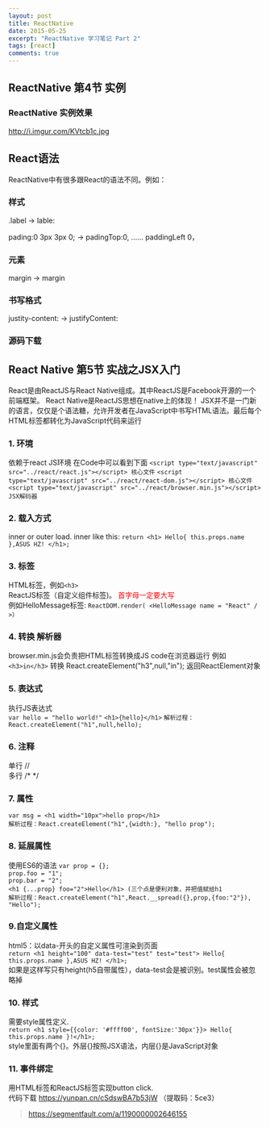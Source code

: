 ```yaml
---
layout: post
title: ReactNative
date: 2015-05-25
excerpt: "ReactNative 学习笔记 Part 2"
tags: [react]
comments: true
---
```


## ReactNative 第4节 实例 ## 

### ReactNative 实例效果 ###
http://i.imgur.com/KVtcb1c.jpg

## React语法 ##
ReactNative中有很多跟React的语法不同。例如：

### 样式 ###
.label -> lable:

pading:0 3px 3px 0; -> padingTop:0, ...... paddingLeft 0，

### 元素 ###
<span>margin</span> -> <View>margin</View>

### 书写格式 ###
justity-content: -> justifyContent:

### 源码下载 ###


## React Native  第5节 实战之JSX入门
React是由ReactJS与React Native组成。其中ReactJS是Facebook开源的一个前端框架。
React Native是ReactJS思想在native上的体现！
JSX并不是一门新的语言，仅仅是个语法糖，允许开发者在JavaScript中书写HTML语法。最后每个HTML标签都转化为JavaScript代码来运行

### 1. 环境 ###
依赖于react JS环境
在Code中可以看到下面
`<script type="text/javascript" src="../react/react.js"></script> 核心文件`
`<script type="text/javascript" src="../react/react-dom.js"></script> 核心文件`
`<script type="text/javascript" src="../react/browser.min.js"></script> JSX解码器`

### 2. 载入方式 ###
inner or outer load.
inner like this:
`return <h1> Hello{ this.props.name },ASUS HZ! </h1>;`

### 3. 标签 ###
HTML标签，例如`<h3>` </br>
ReactJS标签（自定义组件标签)。
<font color=red>首字母一定要大写</font></br>
例如HelloMessage标签:
`ReactDOM.render( <HelloMessage name = "React" / >）`

### 4. 转换 解析器 ###
browser.min.js会负责把HTML标签转换成JS code在浏览器运行
例如 `<h3>in</h3>`  转换 React.createElement("h3",null,"in"); 返回ReactElement对象

### 5. 表达式 ###
执行JS表达式 <br/>
`var hello = "hello world!"`
`<h1>{hello}</h1>`
`解析过程：React.createElement("h1",null,hello); `

### 6. 注释 ###
单行 // <br/>
多行 /* */

### 7. 属性 ###
`var msg = <h1 width="10px">hello prop</h1>`  <br/>
`解析过程：React.createElement("h1",{width:}, "hello prop"); `

### 8. 延展属性 ###
使用ES6的语法
`var prop = {};`  <br/>
`prop.foo = "1"; `  <br/>
`prop.bar = "2"; `<br/>
`<h1 {...prop} foo="2">Hello</h1> (三个点是便利对象，并把值赋给h1` <br/>
`解析过程：React.createElement("h1",React.__spread({},prop,{foo:"2"}), "Hello"); `

### 9.自定义属性 ###
html5：以data-开头的自定义属性可渲染到页面<br/>
`return <h1 height="100" data-test="test" test="test"> Hello{ this.props.name },ASUS HZ! </h1>; `<br/>
如果是这样写只有height(h5自带属性），data-test会是被识别。test属性会被忽略掉

### 10. 样式 ###
需要style属性定义.<br/>
`return <h1 style={{color: '#ffff00', fontSize:'30px'}}> Hello{ this.props.name }!</h1>;`<br/>
style里面有两个{}。外层{}按照JSX语法，内层{}是JavaScript对象

### 11. 事件绑定
用HTML标签和ReactJS标签实现button click.  <br/>
代码下载 https://yunpan.cn/cSdswBA7b53jW （提取码：5ce3）

> https://segmentfault.com/a/1190000002646155
